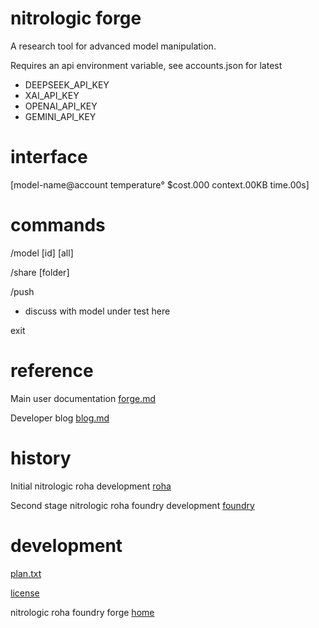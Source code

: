 # nitrologic forge

A research tool for advanced model manipulation.

Requires an api environment variable, see accounts.json for latest

* DEEPSEEK_API_KEY
* XAI_API_KEY 
* OPENAI_API_KEY
* GEMINI_API_KEY

# interface

[model-name@account temperature° $cost.000 context.00KB time.00s]

# commands

/model [id] [all]

/share [folder]

/push

* discuss with model under test here

exit

# reference

Main user documentation [forge.md](forge.md)

Developer blog [blog.md](blog.md)

# history

Initial nitrologic roha development [roha](https://github.com/nitrologic/roha)

Second stage nitrologic roha foundry development [foundry](https://github.com/nitrologic/foundry) 

# development

[plan.txt](plan.txt)

[license](LICENSE)

nitrologic roha foundry forge [home](https://github.com/nitrologic/forge)

